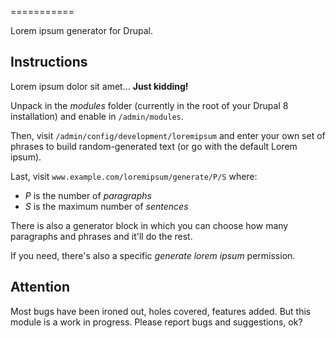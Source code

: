 ===========

Lorem ipsum generator for Drupal.

Instructions
------------

Lorem ipsum dolor sit amet... **Just kidding!**

Unpack in the *modules* folder (currently in the root of your Drupal 8
installation) and enable in `/admin/modules`.

Then, visit `/admin/config/development/loremipsum` and enter your own set of
phrases to build random-generated text (or go with the default Lorem ipsum).

Last, visit `www.example.com/loremipsum/generate/P/S` where:
- *P* is the number of *paragraphs*
- *S* is the maximum number of *sentences*

There is also a generator block in which you can choose how many paragraphs and
phrases and it'll do the rest.

If you need, there's also a specific *generate lorem ipsum* permission.

Attention
---------

Most bugs have been ironed out, holes covered, features added. But this module
is a work in progress. Please report bugs and suggestions, ok?